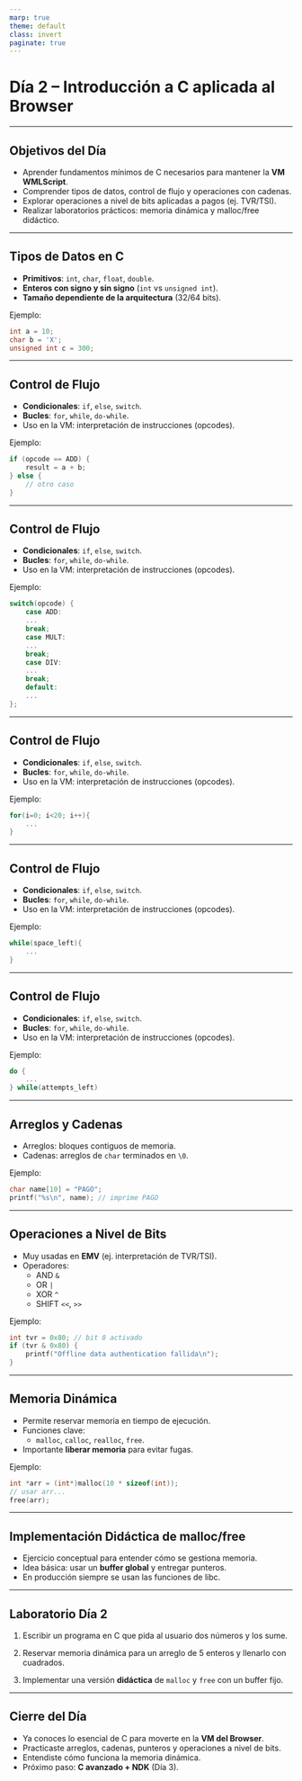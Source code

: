 ```yaml
---
marp: true
theme: default
class: invert
paginate: true
---
```


# Día 2 – Introducción a C aplicada al Browser

---

## Objetivos del Día
- Aprender fundamentos mínimos de C necesarios para mantener la **VM WMLScript**.  
- Comprender tipos de datos, control de flujo y operaciones con cadenas.  
- Explorar operaciones a nivel de bits aplicadas a pagos (ej. TVR/TSI).  
- Realizar laboratorios prácticos: memoria dinámica y malloc/free didáctico.  

---

## Tipos de Datos en C
- **Primitivos**: `int`, `char`, `float`, `double`.  
- **Enteros con signo y sin signo** (`int` vs `unsigned int`).  
- **Tamaño dependiente de la arquitectura** (32/64 bits).  

Ejemplo:
```c
int a = 10;
char b = 'X';
unsigned int c = 300;
```

---

## Control de Flujo
- **Condicionales**: `if`, `else`, `switch`.  
- **Bucles**: `for`, `while`, `do-while`.  
- Uso en la VM: interpretación de instrucciones (opcodes).  

Ejemplo:
```c
if (opcode == ADD) {
    result = a + b;
} else {
    // otro caso
}
```

---

## Control de Flujo
- **Condicionales**: `if`, `else`, `switch`.  
- **Bucles**: `for`, `while`, `do-while`.  
- Uso en la VM: interpretación de instrucciones (opcodes).  

Ejemplo:
```c
switch(opcode) {
    case ADD:
    ...
    break;
    case MULT:
    ...
    break;
    case DIV:
    ...
    break;
    default:
    ...
};
```


---

## Control de Flujo
- **Condicionales**: `if`, `else`, `switch`.  
- **Bucles**: `for`, `while`, `do-while`.  
- Uso en la VM: interpretación de instrucciones (opcodes).  

Ejemplo:
```c
for(i=0; i<20; i++){
    ...
}
```

---

## Control de Flujo
- **Condicionales**: `if`, `else`, `switch`.  
- **Bucles**: `for`, `while`, `do-while`.  
- Uso en la VM: interpretación de instrucciones (opcodes).  

Ejemplo:
```c
while(space_left){
    ...
}
```

---

## Control de Flujo
- **Condicionales**: `if`, `else`, `switch`.  
- **Bucles**: `for`, `while`, `do-while`.  
- Uso en la VM: interpretación de instrucciones (opcodes).  

Ejemplo:
```c
do {
    ...
} while(attempts_left)
```

---

## Arreglos y Cadenas
- Arreglos: bloques contiguos de memoria.  
- Cadenas: arreglos de `char` terminados en `\0`.  

Ejemplo:
```c
char name[10] = "PAGO";
printf("%s\n", name); // imprime PAGO
```

---

## Operaciones a Nivel de Bits
- Muy usadas en **EMV** (ej. interpretación de TVR/TSI).  
- Operadores:  
  - AND `&`  
  - OR `|`  
  - XOR `^`  
  - SHIFT `<<`, `>>`  

Ejemplo:
```c
int tvr = 0x80; // bit 8 activado
if (tvr & 0x80) {
    printf("Offline data authentication fallida\n");
}
```

---

## Memoria Dinámica
- Permite reservar memoria en tiempo de ejecución.  
- Funciones clave:  
  - `malloc`, `calloc`, `realloc`, `free`.  
- Importante **liberar memoria** para evitar fugas.  

Ejemplo:
```c
int *arr = (int*)malloc(10 * sizeof(int));
// usar arr...
free(arr);
```

---

## Implementación Didáctica de malloc/free
- Ejercicio conceptual para entender cómo se gestiona memoria.  
- Idea básica: usar un **buffer global** y entregar punteros.  
- En producción siempre se usan las funciones de libc.  

---

## Laboratorio Día 2
1. Escribir un programa en C que pida al usuario dos números y los sume.  
2. Reservar memoria dinámica para un arreglo de 5 enteros y llenarlo con cuadrados.  

3. Implementar una versión **didáctica** de `malloc` y `free` con un buffer fijo.  


---

## Cierre del Día
- Ya conoces lo esencial de C para moverte en la **VM del Browser**.  
- Practicaste arreglos, cadenas, punteros y operaciones a nivel de bits.  
- Entendiste cómo funciona la memoria dinámica.  
- Próximo paso: **C avanzado + NDK** (Día 3).  
